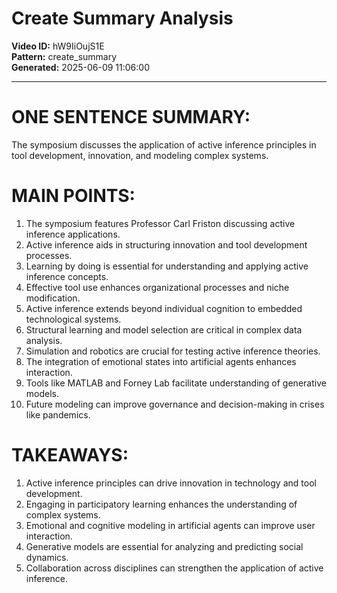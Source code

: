# Create Summary Analysis

**Video ID:** hW9IiOujS1E  
**Pattern:** create_summary  
**Generated:** 2025-06-09 11:06:00  

---

# ONE SENTENCE SUMMARY:
The symposium discusses the application of active inference principles in tool development, innovation, and modeling complex systems.

# MAIN POINTS:
1. The symposium features Professor Carl Friston discussing active inference applications.
2. Active inference aids in structuring innovation and tool development processes.
3. Learning by doing is essential for understanding and applying active inference concepts.
4. Effective tool use enhances organizational processes and niche modification.
5. Active inference extends beyond individual cognition to embedded technological systems.
6. Structural learning and model selection are critical in complex data analysis.
7. Simulation and robotics are crucial for testing active inference theories.
8. The integration of emotional states into artificial agents enhances interaction.
9. Tools like MATLAB and Forney Lab facilitate understanding of generative models.
10. Future modeling can improve governance and decision-making in crises like pandemics.

# TAKEAWAYS:
1. Active inference principles can drive innovation in technology and tool development.
2. Engaging in participatory learning enhances the understanding of complex systems.
3. Emotional and cognitive modeling in artificial agents can improve user interaction.
4. Generative models are essential for analyzing and predicting social dynamics.
5. Collaboration across disciplines can strengthen the application of active inference.